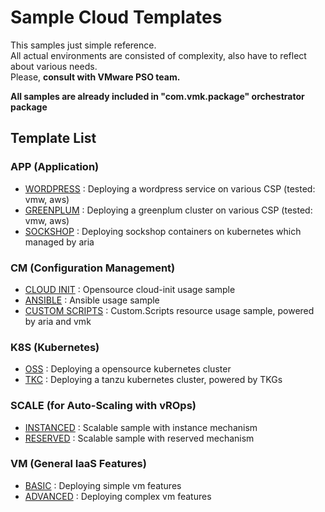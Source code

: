 # Sample Cloud Templates

This samples just simple reference.</br>
All actual environments are consisted of complexity, also have to reflect about various needs.</br>
Please, **consult with VMware PSO team.**

**All samples are already included in "com.vmk.package" orchestrator package**


## Template List

### APP (Application)

 - <a href="./app/wordpress">WORDPRESS</a> : Deploying a wordpress service on various CSP (tested: vmw, aws)
 - <a href="./app/greenplum">GREENPLUM</a> : Deploying a greenplum cluster on various CSP (tested: vmw, aws)
 - <a href="./app/sockshop">SOCKSHOP</a> : Deploying sockshop containers on kubernetes which managed by aria

### CM (Configuration Management)

 - <a href="./cm/cloud_init">CLOUD INIT</a> : Opensource cloud-init usage sample
 - <a href="./cm/ansible">ANSIBLE</a> : Ansible usage sample
 - <a href="./cm/custom_scripts">CUSTOM SCRIPTS</a> : Custom.Scripts resource usage sample, powered by aria and vmk

### K8S (Kubernetes)

 - <a href="./k8s/oss">OSS</a> : Deploying a opensource kubernetes cluster
 - <a href="./k8s/tkc">TKC</a> : Deploying a tanzu kubernetes cluster, powered by TKGs

### SCALE (for Auto-Scaling with vROps)

 - <a href="./scale/instanced">INSTANCED</a> : Scalable sample with instance mechanism
 - <a href="./scale/reserved">RESERVED</a> : Scalable sample with reserved mechanism

### VM (General IaaS Features)

 - <a href="./vm/basic">BASIC</a> : Deploying simple vm features
 - <a href="./vm/advanced">ADVANCED</a> : Deploying complex vm features